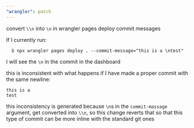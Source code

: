 ```yaml
---
"wrangler": patch
---
```


convert `\\n` into `\n` in wrangler pages deploy commit messages

If I currently run:
```
  $ npx wrangler pages deploy . --commit-message="this is a \ntest"
```
I will see the `\n` in the commit in the dashboard

this is inconsistent with what happens if I have made a proper commit
with the same newline:
```
this is a
test
```

this inconsistency is generated because `\n`s in the `commit-massage` argument, get
converted into `\\n`, so this change reverts that so that this type of commit can be
more inline with the standard git ones